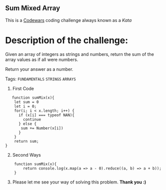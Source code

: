 ## Sum Mixed Array
This is a [Codewars](https://www.codewars.com/) coding challenge always known as a *Kata*
# Description of the challenge:
Given an array of integers as strings and numbers, return the sum of the array values as if all were numbers.

Return your answer as a number.

Tags: `FUNDAMENTALS` `STRINGS` `ARRAYS`

1. First Code
``` 
   function sumMix(x){
    let sum = 0
    let i = 0;
    for(i; i < x.length; i++) {
      if (x[i] === typeof NAN){
        continue
      } else {
       sum += Number(x[i])
      }
    }
    return sum;
}
```

2. Second Ways
```
    function sumMix(x){
        return console.log(x.map(a => a - 0).reduce((a, b) => a + b));
    }
```

3. Please let me see your way of solving this problem.
**Thank you :)**
